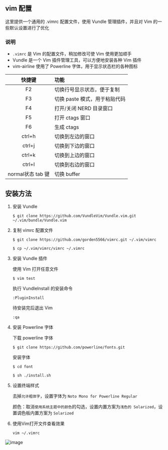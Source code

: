 ## vim 配置

这里提供一个通用的 .vimrc 配置文件，使用 Vundle 管理插件，并且对 Vim 的一些默认设置进行了优化

### 说明
	
* `.vimrc` 是 Vim 的配置文件，稍加修改可使 Vim 使用更加顺手
* Vundle 是一个 Vim 插件管理工具，可以方便地安装各种 Vim 插件
* vim-airline 使用了 Powerline 字体，用于显示状态栏的各种图标

|快捷键|功能|
|:----:|:---|
|F2|切换行号显示状态，便于复制|
|F3|切换 paste 模式，用于粘贴代码|
|F4|打开/关闭 NERD 目录窗口|
|F5|打开 ctags 窗口|
|F6|生成 ctags|
|ctrl+h|切换到左边的窗口|
|ctrl+j|切换到下边的窗口|
|ctrl+k|切换到上边的窗口|
|ctrl+l|切换到右边的窗口|
|normal状态 tab 键|切换 buffer|

## 安装方法

1. 安装 Vundle

	`$ git clone https://github.com/VundleVim/Vundle.vim.git ~/.vim/bundle/Vundle.vim`

2. 复制 vimrc 配置文件

	`$ git clone https://github.com/gorden5566/vimrc.git ~/.vim/vimrc`

	`$ cp ~/.vim/vimrc/vimrc ~/.vimrc`

3. 安装 Vundle 插件

	使用 Vim 打开任意文件

	`$ vim test`

	执行 VundleInstall 的安装命令

	`:PluginInstall`

	待安装完后退出 Vim

	`:qa`

4. 安装 Powerline 字体

	下载 powerline 字体

	`$ git clone https://github.com/powerline/fonts.git`

	安装字体

	`$ cd font`
	
	`$ sh ./install.sh`
5. 设置终端样式
	
	去掉`允许粗体字`，设置字体为 `Noto Mono for Powerline Regular`
	
	颜色：取消`使用系统主题中的颜色`的勾选，设置内置方案为`浅色的 Solarized`，设置调色板内置方案为 `Solarized`
	
6. 使用Vim打开文件查看效果

	`vim ~/.vimrc`

![image](https://github.com/gorden5566/vimrc/raw/master/screenshot/vimrc.png)
